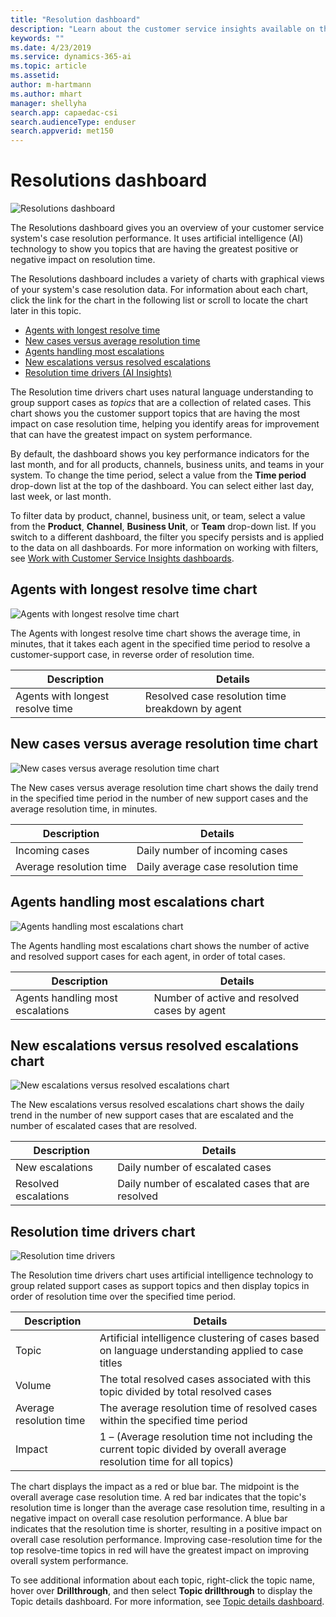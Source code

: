 ```yaml
---
title: "Resolution dashboard​"
description: "Learn about the customer service insights available on the Resolution dashboard."
keywords: ""
ms.date: 4/23/2019
ms.service: dynamics-365-ai
ms.topic: article
ms.assetid: 
author: m-hartmann
ms.author: mhart
manager: shellyha
search.app: capaedac-csi
search.audienceType: enduser
search.appverid: met150
---
```


# Resolutions dashboard​

![Resolutions dashboard](media/resolutions.png)

The Resolutions dashboard gives you an overview of your customer service system's case resolution performance. It uses artificial intelligence (AI) technology to show you topics that are having the greatest positive or negative impact on resolution time.

The Resolutions dashboard includes a variety of charts with graphical views of your system's case resolution data. For information about each chart, click the link for the chart in the following list or scroll to locate the chart later in this topic.

* [Agents with longest resolve time](#agents-with-longest-resolve-time-chart)
* [New cases versus average resolution time](#new-cases-versus-average-resolution-time-chart)
* [Agents handling most escalations](#agents-handling-most-escalations-chart)
* [New escalations versus resolved escalations](#new-escalations-versus-resolved-escalations-chart)
* [Resolution time drivers (AI Insights)](#resolution-time-drivers-chart)

The Resolution time drivers chart uses natural language understanding to group support cases as *topics* that are a collection of related cases. This chart shows you the customer support topics that are having the most impact on case resolution time, helping you identify areas for improvement that can have the greatest impact on system performance.

By default, the dashboard shows you key performance indicators for the last month, and for all products, channels, business units, and teams in your system. To change the time period, select a value from the **Time period** drop-down list at the top of the dashboard. You can select either last day, last week, or last month.

To filter data by product, channel, business unit, or team, select a value from the **Product**, **Channel**, **Business Unit**, or **Team** drop-down list. If you switch to a different dashboard, the filter you specify persists and is applied to the data on all dashboards. For more information on working with filters, see [Work with Customer Service Insights dashboards](use-dashboard-sample-data.md).

## Agents with longest resolve time chart

![Agents with longest resolve time chart](media/longest-resolve-time.png)

The Agents with longest resolve time chart shows the average time, in minutes, that it takes each agent in the specified time period to resolve a customer-support case, in reverse order of resolution time.

Description | Details
----------- | -------
Agents with longest resolve time | Resolved case resolution time breakdown by agent

## New cases versus average resolution time chart

![New cases versus average resolution time chart](media/incoming-vs-resolution.png)

The New cases versus average resolution time chart shows the daily trend in the specified time period in the number of new support cases and the average resolution time, in minutes.

Description | Details
----------- | -------
Incoming cases | Daily number of incoming cases
Average resolution time | Daily average case resolution time

## Agents handling most escalations chart

![Agents handling most escalations chart](media/most-escalations.png)

The Agents handling most escalations chart shows the number of active and resolved support cases for each agent, in order of total cases.

Description | Details
----------- | -------
Agents handling most escalations | Number of active and resolved cases by agent

## New escalations versus resolved escalations chart

![New escalations versus resolved escalations chart](media/new-resolved-escalations.png)

The New escalations versus resolved escalations chart shows the daily trend in the number of new support cases that are escalated and the number of escalated cases that are resolved.

Description | Details
----------- | -------
New escalations | Daily number of escalated cases
Resolved escalations | Daily number of escalated cases that are resolved

## Resolution time drivers chart

![Resolution time drivers](media/resolution-time-drivers.png)

The Resolution time drivers chart uses artificial intelligence technology to group related support cases as support topics and then display topics in order of resolution time over the specified time period.

Description | Details
----------- | -------
Topic | Artificial intelligence clustering of cases based on language understanding applied to case titles
Volume | The total resolved cases associated with this topic divided by total resolved cases
Average resolution time | The average resolution time of resolved cases within the specified time period
Impact | 1 – (Average resolution time not including the current topic divided by overall average resolution time for all topics)

The chart displays the impact as a red or blue bar. The midpoint is the overall average case resolution time. A red bar indicates that the topic's resolution time is longer than the average case resolution time, resulting in a negative impact on overall case resolution performance. A blue bar indicates that the resolution time is shorter, resulting in a positive impact on overall case resolution performance. Improving case-resolution time for the top resolve-time topics in red will have the greatest impact on improving overall system performance.

To see additional information about each topic, right-click the topic name, hover over **Drillthrough**, and then select **Topic drillthrough** to display the Topic details dashboard. For more information, see [Topic details dashboard](dashboard-topic-details.md).

